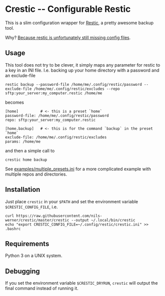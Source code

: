 Crestic -- Configurable Restic
==============================

This is a slim configuration wrapper for [Restic](https://restic.readthedocs.io/), a pretty awesome backup tool.

Why? [Because restic is unfortunately still missing config files](https://github.com/restic/restic/issues/16).

Usage
-----

This tool does not try to be clever, it simply maps any parameter for restic to a key in an INI file. I.e. backing up your home directory with a password and an exclude-file

    restic backup --password-file /home/me/.config/restic/password --exclude-file /home/me/.config/restic/excludes --repo sftp:your_server:my_computer.restic /home/me

becomes

    [home]          # <- this is a preset `home`
    password-file: /home/me/.config/restic/password
    repo: sftp:your_server:my_computer.restic

    [home.backup]   # <- this is for the command `backup` in the preset `home`
    exclude-file: /home/me/.config/restic/excludes
    params: /home/me

and then a simple call to

    crestic home backup

See [examples/multiple_presets.ini](examples/multiple_presets.ini) for a more complicated example with multiple repos and directories.

Installation
------------

Just place `crestic` in your `$PATH` and set the environment variable `$CRESTIC_CONFIG_FILE`, i.e.

    curl https://raw.githubusercontent.com/nils-werner/crestic/master/crestic --output ~/.local/bin/crestic
    echo "export CRESTIC_CONFIG_FILE=~/.config/restic/crestic.ini" >> .bashrc

Requirements
------------

Python 3 on a UNIX system.

Debugging
---------

If you set the environment variable `$CRESTIC_DRYRUN`, `crestic` will output the final command instead of running it.
